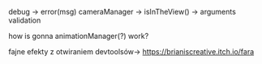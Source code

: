 debug -> error(msg)
cameraManager -> isInTheView() -> arguments validation

how is gonna animationManager(?) work? 

fajne efekty z otwiraniem devtoolsów-> https://brianiscreative.itch.io/fara